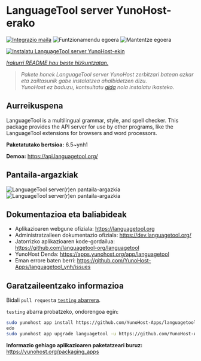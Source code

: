 <!--
Ohart ongi: README hau automatikoki sortu da <https://github.com/YunoHost/apps/tree/master/tools/readme_generator>ri esker
EZ editatu eskuz.
-->

# LanguageTool server YunoHost-erako

[![Integrazio maila](https://apps.yunohost.org/badge/integration/languagetool)](https://ci-apps.yunohost.org/ci/apps/languagetool/)
![Funtzionamendu egoera](https://apps.yunohost.org/badge/state/languagetool)
![Mantentze egoera](https://apps.yunohost.org/badge/maintained/languagetool)

[![Instalatu LanguageTool server YunoHost-ekin](https://install-app.yunohost.org/install-with-yunohost.svg)](https://install-app.yunohost.org/?app=languagetool)

*[Irakurri README hau beste hizkuntzatan.](./ALL_README.md)*

> *Pakete honek LanguageTool server YunoHost zerbitzari batean azkar eta zailtasunik gabe instalatzea ahalbidetzen dizu.*  
> *YunoHost ez baduzu, kontsultatu [gida](https://yunohost.org/install) nola instalatu ikasteko.*

## Aurreikuspena

LanguageTool is a multilingual grammar, style, and spell checker. This package provides the API server for use by other programs, like the LanguageTool extensions for browsers and word processors.


**Paketatutako bertsioa:** 6.5~ynh1

**Demoa:** <https://api.languagetool.org/>

## Pantaila-argazkiak

![LanguageTool server(r)en pantaila-argazkia](./doc/screenshots/screenshot.png)
![LanguageTool server(r)en pantaila-argazkia](./doc/screenshots/screenshot_fr.png)

## Dokumentazioa eta baliabideak

- Aplikazioaren webgune ofiziala: <https://languagetool.org>
- Administratzaileen dokumentazio ofiziala: <https://dev.languagetool.org/>
- Jatorrizko aplikazioaren kode-gordailua: <https://github.com/languagetool-org/languagetool>
- YunoHost Denda: <https://apps.yunohost.org/app/languagetool>
- Eman errore baten berri: <https://github.com/YunoHost-Apps/languagetool_ynh/issues>

## Garatzaileentzako informazioa

Bidali `pull request`a [`testing` abarrera](https://github.com/YunoHost-Apps/languagetool_ynh/tree/testing).

`testing` abarra probatzeko, ondorengoa egin:

```bash
sudo yunohost app install https://github.com/YunoHost-Apps/languagetool_ynh/tree/testing --debug
edo
sudo yunohost app upgrade languagetool -u https://github.com/YunoHost-Apps/languagetool_ynh/tree/testing --debug
```

**Informazio gehiago aplikazioaren paketatzeari buruz:** <https://yunohost.org/packaging_apps>
